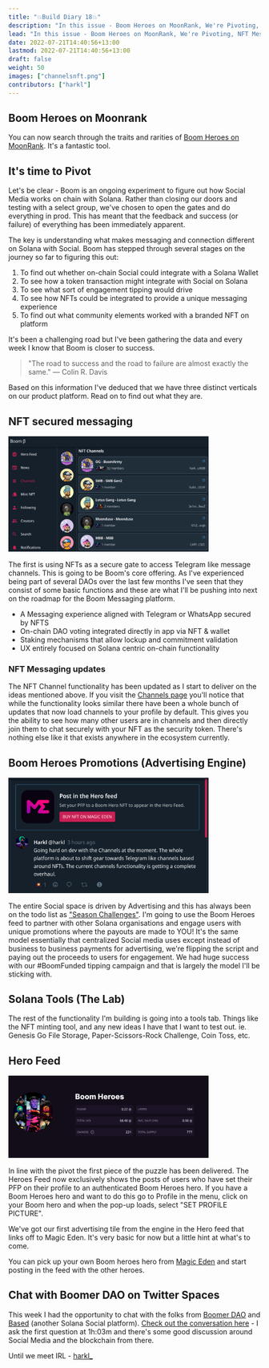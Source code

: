 ```yaml
---
title: "💥Build Diary 18💥"
description: "In this issue - Boom Heroes on MoonRank, We're Pivoting, NFT Messaging, Boom Heroes & Advertising Engine, Boomer DAO."
lead: "In this issue - Boom Heroes on MoonRank, We're Pivoting, NFT Messaging, Boom Heroes & Advertising Engine, Boomer DAO."
date: 2022-07-21T14:40:56+13:00
lastmod: 2022-07-21T14:40:56+13:00
draft: false
weight: 50
images: ["channelsnft.png"]
contributors: ["harkl"]
---
```


## Boom Heroes on Moonrank

You can now search through the traits and rarities of [Boom Heroes on MoonRank](https://moonrank.app/collection/boom_heroes). It's a fantastic tool.

## It's time to Pivot

Let's be clear - Boom is an ongoing experiment to figure out how Social Media works on chain with Solana. Rather than closing our doors and testing with a select group, we've chosen to open the gates and do everything in prod. This has meant that the feedback and success (or failure) of everything has been immediately apparent.

The key is understanding what makes messaging and connection different on Solana with Social. Boom has stepped through several stages on the journey so far to figuring this out:

1. To find out whether on-chain Social could integrate with a Solana Wallet
2. To see how a token transaction might integrate with Social on Solana
3. To see what sort of engagement tipping would drive
4. To see how NFTs could be integrated to provide a unique messaging experience
5. To find out what community elements worked with a branded NFT on platform

It's been a challenging road but I've been gathering the data and every week I know that Boom is closer to success.

> "The road to success and the road to failure are almost exactly the same." — Colin R. Davis

Based on this information I've deduced that we have three distinct verticals on our product platform. Read on to find out what they are.

## NFT secured messaging

<img src="channelsnft.png" alt="NFT Channels" width="400"/>

The first is using NFTs as a secure gate to access Telegram like message channels. This is going to be Boom's core offering. As I've experienced being part of several DAOs over the last few months I've seen that they consist of some basic functions and these are what I'll be pushing into next on the roadmap for the Boom Messaging platform.

- A Messaging experience aligned with Telegram or WhatsApp secured by NFTS
- On-chain DAO voting integrated directly in app via NFT & wallet
- Staking mechanisms that allow lockup and commitment validation
- UX entirely focused on Solana centric on-chain functionality

### NFT Messaging updates

The NFT Channel functionality has been updated as I start to deliver on the ideas mentioned above. If you visit the [Channels page](https://app.boom.army/channels) you'll notice that while the functionality looks similar there have been a whole bunch of updates that now load channels to your profile by default. This gives you the ability to see how many other users are in channels and then directly join them to chat securely with your NFT as the  security token. There's nothing else like it that exists anywhere in the ecosystem currently.

## Boom Heroes Promotions (Advertising Engine)

<img src="boomad.png" alt="Boom Advertising" width="400"/>

The entire Social space is driven by Advertising and this has always been on the todo list as ["Season Challenges"](https://boom.army/docs/docs/prologue/season-challenges/). I'm going to use the Boom Heroes feed to partner with other Solana organisations and engage users with unique promotions where the payouts are made to YOU! It's the same model essentially that centralized Social media uses except instead of business to business payments for advertising, we're flipping the script and paying out the proceeds to users for engagement. We had huge success with our #BoomFunded tipping campaign and that is largely the model I'll be sticking with.

## Solana Tools (The Lab)

The rest of the functionality I'm building is going into a tools tab. Things like the NFT minting tool, and any new ideas I have that I want to test out. ie. Genesis Go File Storage, Paper-Scissors-Rock Challenge, Coin Toss, etc.

## Hero Feed

<img src="me-boomheroes.png" alt="Boom Heroes on ME" width="400"/>

In line with the pivot the first piece of the puzzle has been delivered. The Heroes Feed now exclusively shows the posts of users who have set their PFP on their profile to an authenticated Boom Heroes hero. If you have a Boom Heroes hero and want to do this go to Profile in the menu, click on your Boom hero and when the pop-up loads, select "SET PROFILE PICTURE".

We've got our first advertising tile from the engine in the Hero feed that links off to Magic Eden. It's very basic for now but a little hint at what's to come.

You can pick up your own Boom heroes hero from [Magic Eden](https://magiceden.io/marketplace/boomheroes) and start posting in the feed with the other heroes.

## Chat with Boomer DAO on Twitter Spaces

This week I had the opportunity to chat with the folks from [Boomer DAO](https://twitter.com/TheBoomerDAO) and [Based](https://twitter.com/Getbased) (another Solana Social platform). [Check out the conversation here](https://twitter.com/i/spaces/1lPKqmBqOrMKb?s=20) - I ask the first question at 1h:03m and there's some good discussion around Social Media and the blockchain from there.

Until we meet IRL - [harkl_](https://app.boom.army/harkl)